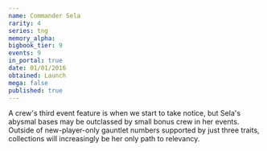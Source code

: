 ```yaml
---
name: Commander Sela
rarity: 4
series: tng
memory_alpha:
bigbook_tier: 9
events: 9
in_portal: true
date: 01/01/2016
obtained: Launch
mega: false
published: true
---
```


A crew's third event feature is when we start to take notice, but Sela's abysmal bases may be outclassed by small bonus crew in her events. Outside of new-player-only gauntlet numbers supported by just three traits, collections will increasingly be her only path to relevancy.
